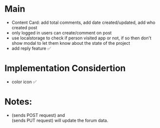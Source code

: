 # Main

- Content Card: add total comments, add date created/updated, add who created post
- only logged in users can create/comment on post
- use localstorage to check if person visited app or not, if so then don't show modal to let them know about the state of the project
- add reply feature ✅

# Implementation Considertion

- color icon ✅

# Notes:

- <Post /> (sends POST request) and <Form> (sends PUT request) will update the forum data.
